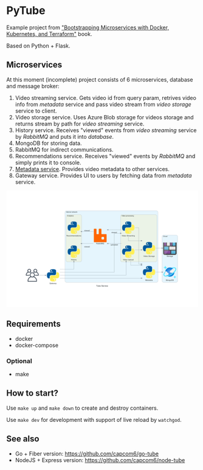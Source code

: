 # PyTube

Example project from ["Bootstrapping Microservices with Docker, Kubernetes, and Terraform"](https://www.manning.com/books/bootstrapping-microservices-with-docker-kubernetes-and-terraform) book.

Based on Python + Flask.

## Microservices

At this moment (incomplete) project consists of 6 microservices, database and message broker:

1. Video streaming service. Gets video id from query param, retrives video info from *metadata* service and pass video stream from *video storage* service to client.
2. Video storage service. Uses Azure Blob storage for videos storage and returns stream by path for *video streaming* service.
3. History service. Receives "viewed" events from *video streaming* service by *RabbitMQ* and puts it into *database*.
4. MongoDB for storing data.
5. RabbitMQ for indirect communications.
6. Recommendations service. Receives "viewed" events by *RabbitMQ* and simply prints it to console.
7. [Metadata service](./metadata/README.md). Provides video metadata to other services.
8. Gateway service. Provides UI to users by fetching data from *metadata* service.

![Architecture](./images/tube_service.png "PyTube architecture")

## Requirements

* docker
* docker-compose

### Optional

* make

## How to start?

Use `make up` and `make down` to create and destroy containers.

Use `make dev` for development with support of live reload by `watchgod`.

## See also

* Go + Fiber version: https://github.com/capcom6/go-tube
* NodeJS + Express version: https://github.com/capcom6/node-tube
